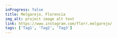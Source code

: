 ```yaml
---
inProgress: false
title: Melgarejo, Florencia 
img_alt: project image alt text
link: https://www.instagram.com/florr.melgarejo/
tags: ['Tag1', 'Tag2', 'Tag3']
---
```

